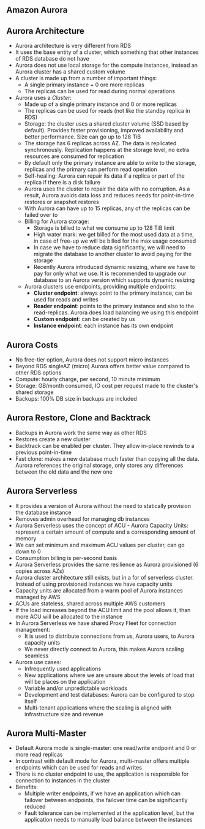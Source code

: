 ## Amazon Aurora

## Aurora Architecture

- Aurora architecture is very different from RDS
- It uses the base entity of a cluster, which something that other instances of RDS database do not have
- Aurora does not use local storage for the compute instances, instead an Aurora cluster has a shared custom volume
- A cluster is made up from a number of important things:
    - A single primary instance + 0 ore more replicas
    - The replicas can be used for read during normal operations
- Aurora uses a *Cluster*:
    - Made up of a single primary instance and 0 or more replicas
    - The replicas can be used for reads (not like the standby replica in RDS)
    - Storage: the cluster uses a shared cluster volume (SSD based by default). Provides faster provisioning, improved availability and better performance. Size can go up to 128 TiB
    - The storage has 6 replicas across AZ. The data is replicated synchronously. Replication happens at the storage level, no extra resources are consumed for replication
    - By default only the primary instance are able to write to the storage, replicas and the primary can perform read operation
    - Self-healing: Aurora can repair its data if a replica or part of the replica if there is a disk failure
    - Aurora uses the cluster to repair the data with no corruption. As a result, Aurora avoids data loss and reduces needs for point-in-time restores or snapshot restores
    - With Aurora can have up to 15 replicas, any of the replicas can be failed over to
    - Billing for Aurora storage:
        - Storage is billed to what we consume up to 128 TiB limit
        - High water mark: we get billed for the most used data at a time, in case of free-up we will be billed for the max usage consumed
        - In case we have to reduce data significantly, we will need to migrate the database to another cluster to avoid paying for the storage
        - Recently Aurora introduced dynamic resizing, where we have to pay for only what we use. It is recommended to upgrade our database to an Aurora version which supports dynamic resizing
    - Aurora clusters use endpoints, providing multiple endpoints:
        - **Cluster endpoint**: always point to the primary instance, can be used for reads and writes
        - **Reader endpoint**: points to the primary instance and also to the read-replicas. Aurora does load balancing we using this endpoint
        - **Custom endpoint**: can be created by us
        - **Instance endpoint**: each instance has its own endpoint

## Aurora Costs

- No free-tier option, Aurora does not support micro instances
- Beyond RDS singleAZ (micro) Aurora offers better value compared to other RDS options
- Compute: hourly charge, per second, 10 minute minimum
- Storage: GB/month consumed, IO cost per request made to the cluster's shared storage
- Backups: 100% DB size in backups are included

## Aurora Restore, Clone and Backtrack

- Backups in Aurora work the same way as other RDS
- Restores create a new cluster
- Backtrack can be enabled per cluster. They allow in-place rewinds to a previous point-in-time
- Fast clone: makes a new database much faster than copying all the data. Aurora references the original storage, only stores any differences between the old data and the new one

## Aurora Serverless

- It provides a version of Aurora without the need to statically provision the database instance
- Removes admin overhead for managing db instances
- Aurora Serverless uses the concept of ACU - Aurora Capacity Units: represent a certain amount of compute and a corresponding amount of memory
- We can set minimum and maximum ACU values per cluster, can go down to 0
- Consumption billing is per-second basis
- Aurora Serverless provides the same resilience as Aurora provisioned (6 copies across AZs)
- Aurora cluster architecture still exists, but in a for of serverless cluster. Instead of using provisioned instances we have capacity units
- Capacity units are allocated from a warm pool of Aurora instances managed by AWS
- ACUs are stateless, shared across multiple AWS customers
- If the load increases beyond the ACU limit and the pool allows it, than more ACU will be allocated to the instance
- In Aurora Serverless we have shared Proxy Fleet for connection management:
    - It is used to distribute connections from us, Aurora users, to Aurora capacity units
    - We never directly connect to Aurora, this makes Aurora scaling seamless
- Aurora use cases:
    - Infrequently used applications
    - New applications where we are unsure about the levels of load that will be places on the application
    - Variable and/or unpredictable workloads
    - Development and test databases: Aurora can be configured to stop itself
    - Multi-tenant applications where the scaling is aligned with infrastructure size and revenue

## Aurora Multi-Master

- Default Aurora mode is single-master: one read/write endpoint and 0 or more read replicas
- In contrast with default mode for Aurora, multi-master offers multiple endpoints which can be used for reads and writes
- There is no cluster endpoint to use, the application is responsible for connection to instances in the cluster
- Benefits:
    - Multiple writer endpoints, if we have an application which can failover between endpoints, the failover time can be significantly reduced
    - Fault tolerance can be implemented at the application level, but the application needs to manually load balance between the instances
